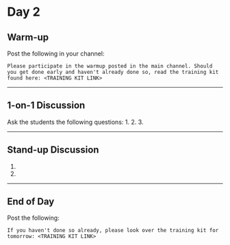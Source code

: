 # Day 2

## Warm-up
Post the following in your channel:
```
Please participate in the warmup posted in the main channel. Should you get done early and haven't already done so, read the training kit found here: <TRAINING KIT LINK>
```


---


## 1-on-1 Discussion
Ask the students the following questions:
1. 
2. 
3. 


---


## Stand-up Discussion
1. 
2. 


---


## End of Day
Post the following:
```
If you haven't done so already, please look over the training kit for tomorrow: <TRAINING KIT LINK>
```
